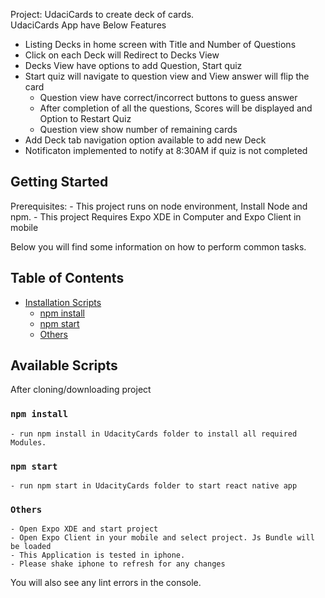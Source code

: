 Project: UdaciCards to create deck of cards. <br>
UdaciCards App have Below Features
  - Listing Decks in home screen with Title and Number of Questions
  - Click on each Deck will Redirect to Decks View
  - Decks View have options to add Question, Start quiz
  - Start quiz will navigate to question view and View answer will flip the card
    - Question view have correct/incorrect buttons to guess answer
    - After completion of all the questions, Scores will be displayed and Option to Restart Quiz
    - Question view show number of remaining cards
  - Add Deck tab navigation option available to add new Deck
  - Notificaton implemented to notify at 8:30AM if quiz is not completed

## Getting Started
   Prerequisites:
    - This project runs on node environment, Install Node and npm.
    - This project Requires Expo XDE in Computer and Expo Client in mobile

Below you will find some information on how to perform common tasks.<br>
## Table of Contents
- [Installation Scripts](#available-scripts)
  - [npm install](#npm-install)
  - [npm start](#npm-start)
  - [Others](#Others)
## Available Scripts
After cloning/downloading project

### `npm install`
    - run npm install in UdacityCards folder to install all required Modules.
### `npm start`
    - run npm start in UdacityCards folder to start react native app
### `Others`    
    - Open Expo XDE and start project
    - Open Expo Client in your mobile and select project. Js Bundle will be loaded
    - This Application is tested in iphone.
    - Please shake iphone to refresh for any changes

You will also see any lint errors in the console.
